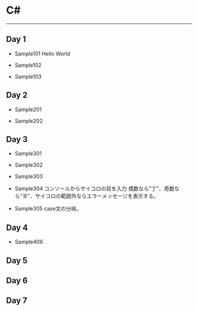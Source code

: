 # C#
---

## Day 1
* Sample101
Hello World

* Sample102


* Sample103


## Day 2
* Sample201


* Sample202


## Day 3
* Sample301


* Sample302


* Sample303


* Sample304
コンソールからサイコロの目を入力
偶数なら"丁"、奇数なら"半"、サイコロの範囲外ならエラーメッセージを表示する。

* Sample305
case文の分岐。



## Day 4
* Sample406


## Day 5


## Day 6


## Day 7
